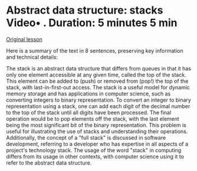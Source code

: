 # Abstract data structure: stacks Video• . Duration: 5 minutes 5 min

[Original lesson](https://www.coursera.org/learn/uol-algorithms-and-data-structures-1/lecture/1Kpil/abstract-data-structure-stacks)

Here is a summary of the text in 8 sentences, preserving key information and technical details:

The stack is an abstract data structure that differs from queues in that it has only one element accessible at any given time, called the top of the stack. This element can be added to (push) or removed from (pop!) the top of the stack, with last-in-first-out access. The stack is a useful model for dynamic memory storage and has applications in computer science, such as converting integers to binary representation. To convert an integer to binary representation using a stack, one can add each digit of the decimal number to the top of the stack until all digits have been processed. The final operation would be to pop elements off the stack, with the last element being the most significant bit of the binary representation. This problem is useful for illustrating the use of stacks and understanding their operations. Additionally, the concept of a "full stack" is discussed in software development, referring to a developer who has expertise in all aspects of a project's technology stack. The usage of the word "stack" in computing differs from its usage in other contexts, with computer science using it to refer to the abstract data structure.

